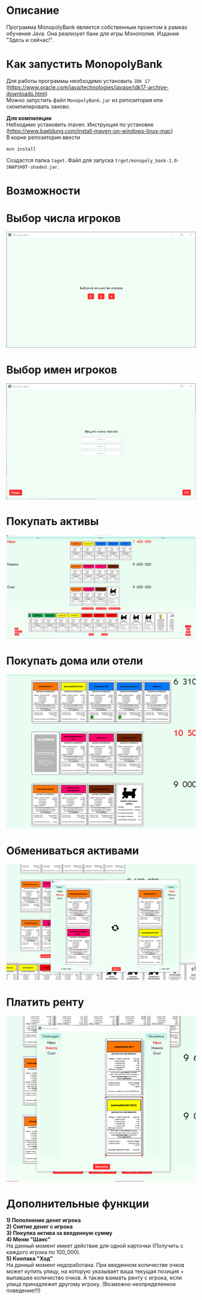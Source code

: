 # Описание
Программа MonopolyBank является собственным проектом в рамках обучения Java.
Она реализует банк для игры Монополия. Издание "Здесь и сейчас!".
# Как запустить MonopolyBank
Для работы программы необходимо установить `JDK 17` (https://www.oracle.com/java/technologies/javase/jdk17-archive-downloads.html)
<br/>
Можно запустить файл `MonopolyBank.jar` из репозитория или скомпилировать заново.<br/>

**Для компиляции**<br/>
Небходимо установить maven. Инструкция по установке (https://www.baeldung.com/install-maven-on-windows-linux-mac)
<br/>
В корне репозитория ввести
```
mvn install
```
Создастся папка `taget`.
Файл для запуска `trget/monopoly_bank-1.0-SNAPSHOT-shaded.jar`.
# Возможности
# Выбор числа игроков<br/>
![](https://github.com/dwanett/MonopolyBank/blob/master/forreadme/number.png)<br/>
# Выбор имен игроков<br/>
![](https://github.com/dwanett/MonopolyBank/blob/master/forreadme/name.png)<br/>
# Покупать активы<br/>
![](https://github.com/dwanett/MonopolyBank/blob/master/forreadme/rootWindow.png)<br/>
# Покупать дома или отели<br/>
![](https://github.com/dwanett/MonopolyBank/blob/master/forreadme/buyHome.png)<br/>
# Обмениваться активами<br/>
![](https://github.com/dwanett/MonopolyBank/blob/master/forreadme/swap.png)<br/>
# Платить ренту<br/>
![](https://github.com/dwanett/MonopolyBank/blob/master/forreadme/payRent.png)<br/>
# Дополнительные функции
**1) Пополнение денег игрока**<br/>
**2) Снятие денег с игрока**<br/>
**3) Покупка актива за введенную сумму**<br/>
**4) Меню "Шанс"**<br/>
На данный момент имеет действие для одной карточки (Получить с каждого игрока по 100_000).<br/>
**5) Кнопака "Ход"**<br/>
На данный момент недоработана. При введенном количестве очков может купить улицу, на которую указывает ваша текущая позиция + выпавшее количество очков.
А также взимать ренту с игрока, если улица принадлежит другому игроку. (Возможно неопределенное поведение!!!)<br/>
